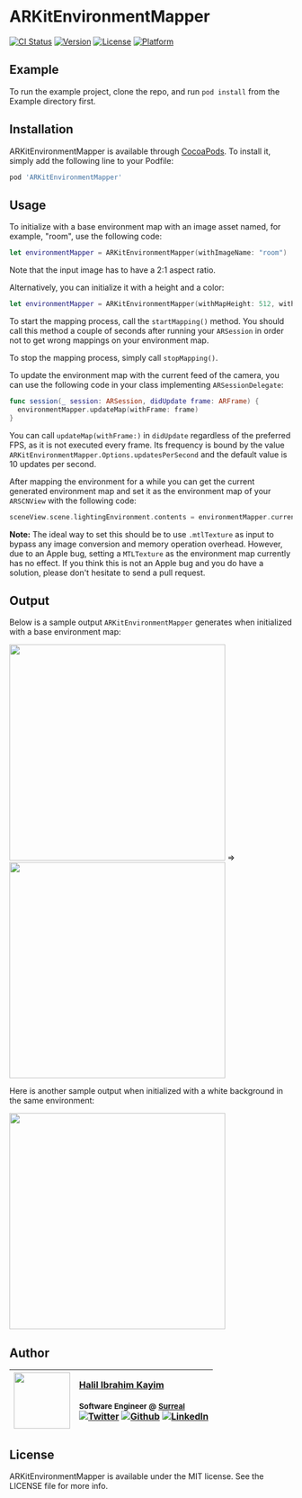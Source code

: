 # ARKitEnvironmentMapper

[![CI Status](http://img.shields.io/travis/svtek/ARKitEnvironmentMapper.svg?style=flat)](https://travis-ci.org/svtek/ARKitEnvironmentMapper)
[![Version](https://img.shields.io/cocoapods/v/ARKitEnvironmentMapper.svg?style=flat)](http://cocoapods.org/pods/ARKitEnvironmentMapper)
[![License](https://img.shields.io/cocoapods/l/ARKitEnvironmentMapper.svg?style=flat)](http://cocoapods.org/pods/ARKitEnvironmentMapper)
[![Platform](https://img.shields.io/cocoapods/p/ARKitEnvironmentMapper.svg?style=flat)](http://cocoapods.org/pods/ARKitEnvironmentMapper)

## Example

To run the example project, clone the repo, and run `pod install` from the Example directory first.

## Installation

ARKitEnvironmentMapper is available through [CocoaPods](http://cocoapods.org). To install
it, simply add the following line to your Podfile:

```ruby
pod 'ARKitEnvironmentMapper'
```

## Usage

To initialize with a base environment map with an image asset named, for example, "room", use the following code:

```swift
let environmentMapper = ARKitEnvironmentMapper(withImageName: "room")
```

Note that the input image has to have a 2:1 aspect ratio.

Alternatively, you can initialize it with a height and a color:

```swift
let environmentMapper = ARKitEnvironmentMapper(withMapHeight: 512, withDefaultColor: .red)
```

To start the mapping process, call the `startMapping()` method. You should call this method a couple of seconds after running your `ARSession` in order not to get wrong mappings on your environment map.

To stop the mapping process, simply call `stopMapping()`.

To update the environment map with the current feed of the camera, you can use the following code in your class implementing `ARSessionDelegate`:

```swift
func session(_ session: ARSession, didUpdate frame: ARFrame) {
  environmentMapper.updateMap(withFrame: frame)
}
```

You can call `updateMap(withFrame:)` in `didUpdate` regardless of the preferred FPS, as it is not executed every frame. Its frequency is bound by the value `ARKitEnvironmentMapper.Options.updatesPerSecond` and the default value is 10 updates per second.

After mapping the environment for a while you can get the current generated environment map and set it as the environment map of your `ARSCNView` with the following code:

```swift
sceneView.scene.lightingEnvironment.contents = environmentMapper.currentEnvironmentMap(as: .cgImage)
```

__Note:__ The ideal way to set this should be to use `.mtlTexture` as input to bypass any image conversion and memory operation overhead. However, due to an Apple bug, setting a `MTLTexture` as the environment map currently has no effect. If you think this is not an Apple bug and you do have a solution, please don't hesitate to send a pull request.

## Output

Below is a sample output `ARKitEnvironmentMapper` generates when initialized with a base environment map:

<img src="https://i.imgur.com/TBJzze1.jpg" width="384"> => <img src="https://i.imgur.com/hr4zPSQ.png" width="384">

Here is another sample output when initialized with a white background in the same environment:

<img src="https://i.imgur.com/2rtHYaM.png" width="384">

## Author
| [<img src="https://avatars0.githubusercontent.com/u/4161376?s=460&v=4" width="100px;"/>](http://halil.kayim.me)   | [Halil Ibrahim Kayim](http://halil.kayim.me)<br/><br/><sub>Software Engineer @ [Surreal](http://surrealmarket.com)</sub><br/> [![Twitter][1.1]][1] [![Github][3.1]][3] [![LinkedIn][4.1]][4]|
| - | :- |

[1.1]: http://i.imgur.com/wWzX9uB.png (twitter icon without padding)
[2.1]: http://i.imgur.com/Vvy3Kru.png (dribbble icon without padding)
[3.1]: http://i.imgur.com/9I6NRUm.png (github icon without padding)
[4.1]: https://www.kingsfund.org.uk/themes/custom/kingsfund/dist/img/svg/sprite-icon-linkedin.svg (linkedin icon)

[1]: http://www.twitter.com/halileohalilei
[3]: http://www.github.com/halileohalilei
[4]: https://www.linkedin.com/in/halilkayim/

## License

ARKitEnvironmentMapper is available under the MIT license. See the LICENSE file for more info.
